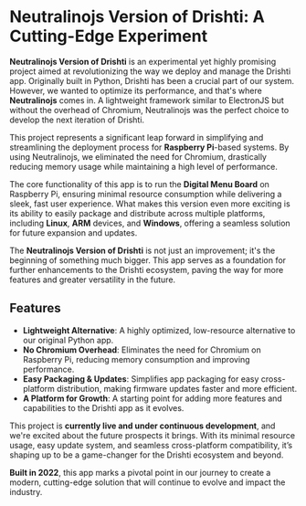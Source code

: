 # Neutralinojs Version of Drishti: A Cutting-Edge Experiment  

**Neutralinojs Version of Drishti** is an experimental yet highly promising project aimed at revolutionizing the way we deploy and manage the Drishti app. Originally built in Python, Drishti has been a crucial part of our system. However, we wanted to optimize its performance, and that's where **Neutralinojs** comes in. A lightweight framework similar to ElectronJS but without the overhead of Chromium, Neutralinojs was the perfect choice to develop the next iteration of Drishti.  

This project represents a significant leap forward in simplifying and streamlining the deployment process for **Raspberry Pi**-based systems. By using Neutralinojs, we eliminated the need for Chromium, drastically reducing memory usage while maintaining a high level of performance.  

The core functionality of this app is to run the **Digital Menu Board** on Raspberry Pi, ensuring minimal resource consumption while delivering a sleek, fast user experience. What makes this version even more exciting is its ability to easily package and distribute across multiple platforms, including **Linux**, **ARM** devices, and **Windows**, offering a seamless solution for future expansion and updates.  

The **Neutralinojs Version of Drishti** is not just an improvement; it's the beginning of something much bigger. This app serves as a foundation for further enhancements to the Drishti ecosystem, paving the way for more features and greater versatility in the future.  

## Features  

- **Lightweight Alternative**: A highly optimized, low-resource alternative to our original Python app.  
- **No Chromium Overhead**: Eliminates the need for Chromium on Raspberry Pi, reducing memory consumption and improving performance.  
- **Easy Packaging & Updates**: Simplifies app packaging for easy cross-platform distribution, making firmware updates faster and more efficient.  
- **A Platform for Growth**: A starting point for adding more features and capabilities to the Drishti app as it evolves.  

This project is **currently live and under continuous development**, and we're excited about the future prospects it brings. With its minimal resource usage, easy update system, and seamless cross-platform compatibility, it’s shaping up to be a game-changer for the Drishti ecosystem and beyond.  

**Built in 2022**, this app marks a pivotal point in our journey to create a modern, cutting-edge solution that will continue to evolve and impact the industry.
